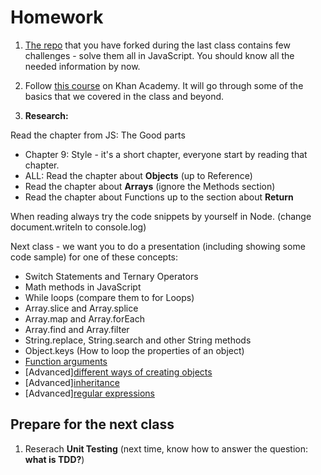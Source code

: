 # Homework

1. [The repo](https://github.com/Code-Your-Future/JS-Core-1-Exercises) that you
   have forked during the last class contains few challenges - solve them all in
   JavaScript. You should know all the needed information by now.

2. Follow
   [this course](https://www.khanacademy.org/computing/computer-programming/programming)
   on Khan Academy. It will go through some of the basics that we covered in the
   class and beyond.

3. **Research:**

Read the chapter from JS: The Good parts

* Chapter 9: Style - it's a short chapter, everyone start by reading that
  chapter.
* ALL: Read the chapter about **Objects** (up to Reference)
* Read the chapter about **Arrays** (ignore the Methods section)
* Read the chapter about Functions up to the section about **Return**

When reading always try the code snippets by yourself in Node. (change
document.writeln to console.log)

Next class - we want you to do a presentation (including showing some code
sample) for one of these concepts:

* Switch Statements and Ternary Operators
* Math methods in JavaScript
* While loops (compare them to for Loops)
* Array.slice and Array.splice
* Array.map and Array.forEach
* Array.find and Array.filter
* String.replace, String.search and other String methods
* Object.keys (How to loop the properties of an object)
* [Function arguments](https://developer.mozilla.org/en/docs/Web/JavaScript/Reference/Functions/arguments)
* [Advanced][different ways of creating objects](https://developer.mozilla.org/en-US/docs/Web/JavaScript/Guide/Working_with_Objects#Creating_new_objects)
* [Advanced][inheritance](https://developer.mozilla.org/en-US/docs/Web/JavaScript/Guide/Working_with_Objects#Inheritance)
* [Advanced][regular expressions](https://developer.mozilla.org/en-US/docs/Web/JavaScript/Guide/Regular_Expressions)

## Prepare for the next class

1. Reserach **Unit Testing** (next time, know how to answer the question: **what
   is TDD?**)
